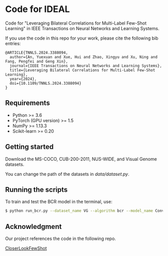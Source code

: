 # Code for IDEAL

Code for "Leveraging Bilateral Correlations for Multi-Label Few-Shot Learning" in IEEE Transactions on Neural Networks and Learning Systems.

If you use the code in this repo for your work, please cite the following bib entries:

```
@ARTICLE{TNNLS.2024.3388094,
  author={An, Yuexuan and Xue, Hui and Zhao, Xingyu and Xu, Ning and Fang, Pengfei and Geng Xin},
  journal={IEEE Transactions on Neural Networks and Learning Systems}, 
  title={Leveraging Bilateral Correlations for Multi-Label Few-Shot Learning}, 
  year={2024},
  doi={10.1109/TNNLS.2024.3388094}
}
```

## Requirements

- Python >= 3.6
- PyTorch (GPU version) >= 1.5
- NumPy >= 1.13.3
- Scikit-learn >= 0.20

## Getting started

Download the MS-COCO, CUB-200-2011, NUS-WIDE, and Visual Genome datasets. 

You can change the path of the datasets in *data/dataset.py*.

## Running the scripts

To train and test the BCR model in the terminal, use:

```bash
$ python run_bcr.py --dataset_name VG --algorithm bcr --model_name Conv4 --n_way 10 --n_shot 1 --max_epoch 500 --hidden_dim 100 --eta 0.5 --gamma 0.5 --num_workers 8 --device cuda:0 --seed 0
```

## Acknowledgment

Our project references the code in the following repo.

[CloserLookFewShot](https://github.com/wyharveychen/CloserLookFewShot)

